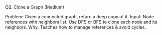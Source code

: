 Q2. Clone a Graph (Medium)

Problem: Given a connected graph, return a deep copy of it.
Input: Node references with neighbors list.
Use DFS or BFS to clone each node and its neighbors.
Why: Teaches how to manage references & avoid cycles.